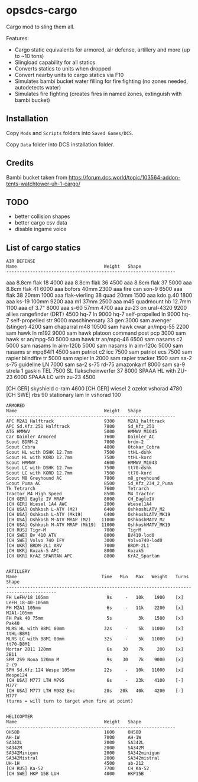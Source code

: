 # opsdcs-cargo

Cargo mod to sling them all.

Features:
- Cargo static equivalents for armored, air defense, artillery and more (up to ~10 tons)
- Slingload capability for all statics
- Converts statics to units when dropped
- Convert nearby units to cargo statics via F10
- Simulates bambi bucket water filling for fire fighting (no zones needed, autodetects water)
- Simulates fire fighting (creates fires in named zones, extinguish with bambi bucket)

## Installation

Copy `Mods` and `Scripts` folders into `Saved Games/DCS`.

Copy `Data` folder into DCS installation folder.

## Credits

Bambi bucket taken from https://forum.dcs.world/topic/103564-addon-tents-watchtower-uh-1-cargo/

## TODO

- better collision shapes
- better cargo csv data
- disable ingame voice

## List of cargo statics

    AIR DEFENSE
    Name                                 Weight   Shape
    ----------------------------------------------------------------
aaa 8.8cm flak 18 4000
aaa 8.8cm flak 36 4500
aaa 8.8cm flak 37 5000
aaa 8.8cm flak 41 6000
aaa bofors 40mm 2300
aaa fire can son-9 6500
aaa flak 38 20mm 1000
aaa flak-vierling 38 quad 20mm 1500
aaa kdo.g.40 1800
aaa ks-19 100mm 9200
aaa m1 37mm 2500
aaa m45 quadmount hb 12.7mm 1100
aaa qf 3.7" 8000
aaa s-60 57mm 4700
aaa zu-23 on ural-4320 9200
allies rangefinder (DRT) 4500
hq-7 ln 9000
hq-7 self-propelled ln 9000
hq-7 self-propelled str 9000
maschinensaty 33 gen 3000
sam avenger (stinger) 4200
sam chaparral m48 10500
sam hawk cwar an/mpq-55 2200
sam hawk ln m192 9000
sam hawk platoon command post pcp 3000
sam hawk sr an/mpg-50 5000
sam hawk tr an/mpq-46 6500
sam nasams c2 5000
sam nasams ln aim-120b 5000
sam nasams ln aim-120c 5000
sam nasams sr mpq64f1 4500
sam patriot c2 icc 7500
sam patriot ecs 7500
sam rapier blindfire tr 5000
sam rapier ln 2000
sam rapier tracker 1500
sam sa-2 s-75 guideline LN 7000
sam sa-2 s-75 rd-75 amazonka rf 8000
sam sa-9 strela 1 gaskin TEL 7500
SL flakscheinwerfer 37 8000
SPAAA HL with ZU-23 6000
SPAAA LC with zu-23 4500

[CH GER] skyshield c-ram 4600
[CH GER] wiesel 2 ozelot vshorad 4780
[CH SWE] rbs 90 stationary lam ln vshorad 100

    ARMORED
    Name                                 Weight   Shape
    ----------------------------------------------------------------
    APC M2A1 Halftrack                   9300     M2A1_halftrack
    APC Sd.Kfz.251 Halftrack             7800     Sd_Kfz_251
    ATG HMMWV                            5000     HMMWV_M1045
    Car Daimler Armored                  7600     Daimler_AC
    Scout BDRM-2                         7000     brdm-2
    Scout Cobra                          4800     Otokar_Cobra
    Scout HL with DSHK 12.7mm            7500     ttHL-dshk
    Scout HL with KORD 12.7mm            7500     ttHL-kord
    Scout HMMWV                          4600     HMMWV_M1043
    Scout LC with DSHK 12.7mm            7500     tt70-dshk
    Scout LC with KORD 12.7mm            7500     tt70-kord
    Scout M8 Greyhound AC                7800     m8_greyhound
    Scout Puma AC                        8500     Sd_Kfz_234_2_Puma
    Tk Tetrarch                          7600     Tetrarch
    Tractor M4 High Speed                8500     M4_Tractor
    [CH GER] Eagle IV MRAP               8000     CH_EagleIV
    [CH GER] Wiesel 1A4 AWC              2800     Wiesel1A4
    [CH USA] Oshkosh L-ATV (M2)          6400     OshkoshLATV_M2
    [CH USA] Oshkosh L-ATV (Mk19)        6400     OshkoshLATV_MK19
    [CH USA] Oshkosh M-ATV MRAP (M2)    11000     OshkoshMATV_M2
    [CH USA] Oshkosh M-ATV MRAP (Mk19)  11000     OshkoshMATV_MK19
    [CH RUS] Tigr-M                      7000     TigrM
    [CH SWE] Bv 410 ATV                  8000     BV410-lod0
    [CH SWE] Volvo 740 IFV               3000     Volvo740-lod0
    [CH UKR] BRDM-2L1 ARV                7000     BRDM-2L1
    [CH UKR] Kozak-5 APC                 8000     Kozak5
    [CH UKR] KrAZ SPARTAN APC            8800     KrAZ_Spartan


    ARTILLERY
    Name                                Time   Min   Max   Weight   Turns   Shape
    -----------------------------------------------------------------------------------------
    FH LeFH/18 105mm                      9s     -   10k    1900    [x]     LeFH_18-40-105mm
    FH M2A1 105mm                         6s     -   11k    2200    [x]     M2A1-105mm
    FH Pak 40 75mm                        5s          3k    1500    [x]     Pak40
    MLRS HL with B8M1 80mm               32s     -    5k   11000    [x]     ttHL-B8M1
    MLRS LC with B8M1 80mm               32s     -    5k   11000    [x]     tt70-B8M1
    Mortar 2B11 120mm                     6s    30    7k     200    [x]     2B11
    SPM 2S9 Nona 120mm M                  9s    30    7k    9000    [x]     2-c9
    SPH Sd.Kfz.124 Wespe 105mm           22s     -   10k   11000    [x]     Wespe124
    [CH USA] M777 LTH M795                6s     -   23k    4100    [-]     M777
    [CH USA] M777 LTH M982 Exc           28s   20k   40k    4200    [-]     M777
    (turns = will turn to target when fire at point)


    HELICOPTER
    Name                                 Weight   Shape
    ----------------------------------------------------------------
    OH58D                                1600     OH58D
    AH-1W                                7000     AH-1W
    SA342L                               2000     SA342L
    SA342M                               2000     SA342M
    SA342Minigun                         2000     SA342minigun
    SA342Mistral                         2000     SA342mistral
    UH-1H                                4500     ab-212
    [CH RUS] Ka-52                       7700     CH_Ka-52
    [CH SWE] HKP 15B LUH                 4000     HKP15B


